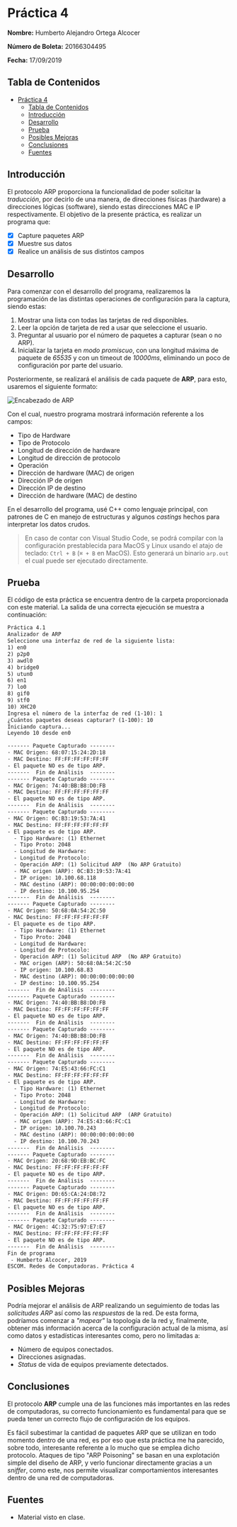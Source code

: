 # Práctica 4

**Nombre:** Humberto Alejandro Ortega Alcocer

**Número de Boleta:** 20166304495

**Fecha:** 17/09/2019

## Tabla de Contenidos

- [Práctica 4](#pr%c3%a1ctica-4)
  - [Tabla de Contenidos](#tabla-de-contenidos)
  - [Introducción](#introducci%c3%b3n)
  - [Desarrollo](#desarrollo)
  - [Prueba](#prueba)
  - [Posibles Mejoras](#posibles-mejoras)
  - [Conclusiones](#conclusiones)
  - [Fuentes](#fuentes)

## Introducción

El protocolo ARP proporciona la funcionalidad de poder solicitar la _traducción_, por decirlo de una manera, de direcciones físicas (hardware) a direcciones lógicas (software), siendo estas direcciones MAC e IP respectivamente. El objetivo de la presente práctica, es realizar un programa que:

- [x] Capture paquetes ARP
- [x] Muestre sus datos
- [x] Realice un análisis de sus distintos campos

## Desarrollo

Para comenzar con el desarrollo del programa, realizaremos la programación de las distintas operaciones de configuración para la captura, siendo estas:

1. Mostrar una lista con todas las tarjetas de red disponibles.
2. Leer la opción de tarjeta de red a usar que seleccione el usuario.
3. Preguntar al usuario por el número de paquetes a capturar (sean o no ARP).
4. Inicializar la tarjeta en _modo promiscuo_, con una longitud máxima de paquete de _65535_ y con un timeout de _10000ms_, eliminando un poco de configuración por parte del usuario.

Posteriormente, se realizará el análisis de cada paquete de **ARP**, para esto, usaremos el siguiente formato:

![Encabezado de ARP][arp-header-gif]

Con el cual, nuestro programa mostrará información referente a los campos:

- Tipo de Hardware
- Tipo de Protocolo
- Longitud de dirección de hardware
- Longitud de dirección de protocolo
- Operación
- Dirección de hardware (MAC) de origen
- Dirección IP de origen
- Dirección IP de destino
- Dirección de hardware (MAC) de destino

En el desarrollo del programa, usé C++ como lenguaje principal, con patrones de C en manejo de estructuras y algunos _castings_ hechos para interpretar los datos crudos.

> En caso de contar con Visual Studio Code, se podrá compilar con la configuración prestablecida para MacOS y Linux usando el atajo de teclado: `Ctrl + B` (`⌘ + B` en MacOS). Esto generará un binario `arp.out` el cual puede ser ejecutado directamente.

## Prueba

El código de esta práctica se encuentra dentro de la carpeta proporcionada con este material. La salida de una correcta ejecución se muestra a continuación:

```txt
Práctica 4.1
Analizador de ARP
Seleccione una interfaz de red de la siguiente lista:
1) en0
2) p2p0
3) awdl0
4) bridge0
5) utun0
6) en1
7) lo0
8) gif0
9) stf0
10) XHC20
Ingresa el número de la interfaz de red (1-10): 1
¿Cuántos paquetes deseas capturar? (1-100): 10
Iniciando captura...
Leyendo 10 desde en0

------- Paquete Capturado --------
· MAC Origen: 68:07:15:24:2D:18
· MAC Destino: FF:FF:FF:FF:FF:FF
- El paquete NO es de tipo ARP.
-------  Fin de Análisis  --------
------- Paquete Capturado --------
· MAC Origen: 74:40:BB:B8:D0:FB
· MAC Destino: FF:FF:FF:FF:FF:FF
- El paquete NO es de tipo ARP.
-------  Fin de Análisis  --------
------- Paquete Capturado --------
· MAC Origen: 0C:B3:19:53:7A:41
· MAC Destino: FF:FF:FF:FF:FF:FF
- El paquete es de tipo ARP.
  - Tipo Hardware: (1) Ethernet
  - Tipo Proto: 2048
  - Longitud de Hardware:
  - Longitud de Protocolo:
  - Operación ARP: (1) Solicitud ARP  (No ARP Gratuito)
  - MAC origen (ARP): 0C:B3:19:53:7A:41
  - IP origen: 10.100.68.118
  - MAC destino (ARP): 00:00:00:00:00:00
  - IP destino: 10.100.95.254
-------  Fin de Análisis  --------
------- Paquete Capturado --------
· MAC Origen: 50:68:0A:54:2C:50
· MAC Destino: FF:FF:FF:FF:FF:FF
- El paquete es de tipo ARP.
  - Tipo Hardware: (1) Ethernet
  - Tipo Proto: 2048
  - Longitud de Hardware:
  - Longitud de Protocolo:
  - Operación ARP: (1) Solicitud ARP  (No ARP Gratuito)
  - MAC origen (ARP): 50:68:0A:54:2C:50
  - IP origen: 10.100.68.83
  - MAC destino (ARP): 00:00:00:00:00:00
  - IP destino: 10.100.95.254
-------  Fin de Análisis  --------
------- Paquete Capturado --------
· MAC Origen: 74:40:BB:B8:D0:FB
· MAC Destino: FF:FF:FF:FF:FF:FF
- El paquete NO es de tipo ARP.
-------  Fin de Análisis  --------
------- Paquete Capturado --------
· MAC Origen: 74:40:BB:B8:D0:FB
· MAC Destino: FF:FF:FF:FF:FF:FF
- El paquete NO es de tipo ARP.
-------  Fin de Análisis  --------
------- Paquete Capturado --------
· MAC Origen: 74:E5:43:66:FC:C1
· MAC Destino: FF:FF:FF:FF:FF:FF
- El paquete es de tipo ARP.
  - Tipo Hardware: (1) Ethernet
  - Tipo Proto: 2048
  - Longitud de Hardware:
  - Longitud de Protocolo:
  - Operación ARP: (1) Solicitud ARP  (ARP Gratuito)
  - MAC origen (ARP): 74:E5:43:66:FC:C1
  - IP origen: 10.100.70.243
  - MAC destino (ARP): 00:00:00:00:00:00
  - IP destino: 10.100.70.243
-------  Fin de Análisis  --------
------- Paquete Capturado --------
· MAC Origen: 20:68:9D:EB:BC:FC
· MAC Destino: FF:FF:FF:FF:FF:FF
- El paquete NO es de tipo ARP.
-------  Fin de Análisis  --------
------- Paquete Capturado --------
· MAC Origen: D0:65:CA:24:D8:72
· MAC Destino: FF:FF:FF:FF:FF:FF
- El paquete NO es de tipo ARP.
-------  Fin de Análisis  --------
------- Paquete Capturado --------
· MAC Origen: 4C:32:75:97:E7:E7
· MAC Destino: FF:FF:FF:FF:FF:FF
- El paquete NO es de tipo ARP.
-------  Fin de Análisis  --------
Fin de programa
 - Humberto Alcocer, 2019
ESCOM. Redes de Computadoras. Práctica 4
```

## Posibles Mejoras

Podría mejorar el análisis de ARP realizando un seguimiento de todas las _solicitudes ARP_ así como las _respuestas_ de la red. De esta forma, podríamos comenzar a _"mapear"_ la topología de la red y, finalmente, obtener más información acerca de la configuración actual de la misma, así como datos y estadísticas interesantes como, pero no limitadas a:

- Número de equipos conectados.
- Direcciones asignadas.
- _Status_ de vida de equipos previamente detectados.

## Conclusiones

El protocolo **ARP** cumple una de las funciones más importantes en las redes de computadoras, su correcto funcionamiento es fundamental para que se pueda tener un correcto flujo de configuración de los equipos.

Es fácil subestimar la cantidad de paquetes ARP que se utilizan en todo momento dentro de una red, es por eso que esta práctica me ha parecido, sobre todo, interesante referente a lo mucho que se emplea dicho protocolo. Ataques de tipo "ARP Poisoning" se basan en una explotación simple del diseño de ARP, y verlo funcionar directamente gracias a un _sniffer_, como este, nos permite visualizar comportamientos interesantes dentro de una red de computadoras.

## Fuentes

- Material visto en clase.

[arp-header-gif]: https://www.ipv6.com/wp-content/uploads/2017/06/arp1.gif
